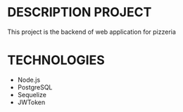 # DESCRIPTION PROJECT
This project is the backend of web application for pizzeria

# TECHNOLOGIES
- Node.js
- PostgreSQL
- Sequelize
- JWToken
